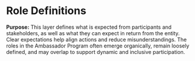 # Role Definitions

**Purpose:** This layer defines what is expected from participants and stakeholders, as well as what they can expect in return from the entity. Clear expectations help align actions and reduce misunderstandings. The roles in the Ambassador Program often emerge organically, remain loosely defined, and may overlap to support dynamic and inclusive participation.
